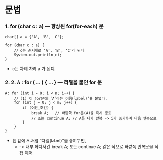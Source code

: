 # 문법

### 1. for (char c : a) — 향상된 for(for-each) 문
```
char[] a = {'A', 'B', 'C'};

for (char c : a) {
    // c는 순서대로 'A', 'B', 'C'가 된다
    System.out.println(c);
}
```
- c는 차례 차례 a 가 된다.

### 2. 2. A : for ( ... ) { … } — 라벨을 붙인 for 문
```
A: for (int i = 0; i < n; i++) {
    // (1) 이 for문에 ‘A’라는 이름(label)’을 붙였다.
    for (int j = 0; j < m; j++) {
        if (어떤_조건) {
            break A;   // 바깥쪽 for문(A)을 즉시 종료
            // 또는 continue A; // A를 다시 반복 -> i가 증가하며 다음 반복으로
        }
    }
}
```
- 맨 앞에 A:처럼 “라벨(label)”을 붙여두면, 
    * -> 내부 어디서건 break A; 또는 continue A; 같은 식으로 바깥쪽 반복문을 직접 제어